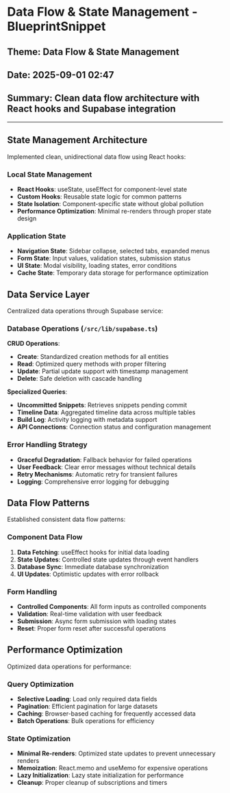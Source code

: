 # Data Flow & State Management - BlueprintSnippet
## Theme: Data Flow & State Management
## Date: 2025-09-01 02:47
## Summary: Clean data flow architecture with React hooks and Supabase integration

---

## State Management Architecture
Implemented clean, unidirectional data flow using React hooks:

### Local State Management
- **React Hooks**: useState, useEffect for component-level state
- **Custom Hooks**: Reusable state logic for common patterns
- **State Isolation**: Component-specific state without global pollution
- **Performance Optimization**: Minimal re-renders through proper state design

### Application State
- **Navigation State**: Sidebar collapse, selected tabs, expanded menus
- **Form State**: Input values, validation states, submission status
- **UI State**: Modal visibility, loading states, error conditions
- **Cache State**: Temporary data storage for performance optimization

## Data Service Layer
Centralized data operations through Supabase service:

### Database Operations (`/src/lib/supabase.ts`)
**CRUD Operations**:
- **Create**: Standardized creation methods for all entities
- **Read**: Optimized query methods with proper filtering
- **Update**: Partial update support with timestamp management
- **Delete**: Safe deletion with cascade handling

**Specialized Queries**:
- **Uncommitted Snippets**: Retrieves snippets pending commit
- **Timeline Data**: Aggregated timeline data across multiple tables
- **Build Log**: Activity logging with metadata support
- **API Connections**: Connection status and configuration management

### Error Handling Strategy
- **Graceful Degradation**: Fallback behavior for failed operations
- **User Feedback**: Clear error messages without technical details
- **Retry Mechanisms**: Automatic retry for transient failures
- **Logging**: Comprehensive error logging for debugging

## Data Flow Patterns
Established consistent data flow patterns:

### Component Data Flow
1. **Data Fetching**: useEffect hooks for initial data loading
2. **State Updates**: Controlled state updates through event handlers
3. **Database Sync**: Immediate database synchronization
4. **UI Updates**: Optimistic updates with error rollback

### Form Handling
- **Controlled Components**: All form inputs as controlled components
- **Validation**: Real-time validation with user feedback
- **Submission**: Async form submission with loading states
- **Reset**: Proper form reset after successful operations

## Performance Optimization
Optimized data operations for performance:

### Query Optimization
- **Selective Loading**: Load only required data fields
- **Pagination**: Efficient pagination for large datasets
- **Caching**: Browser-based caching for frequently accessed data
- **Batch Operations**: Bulk operations for efficiency

### State Optimization
- **Minimal Re-renders**: Optimized state updates to prevent unnecessary renders
- **Memoization**: React.memo and useMemo for expensive operations
- **Lazy Initialization**: Lazy state initialization for performance
- **Cleanup**: Proper cleanup of subscriptions and timers